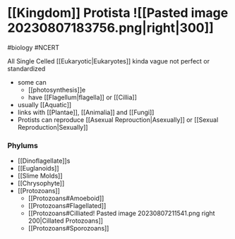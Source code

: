 # [[Kingdom]] Protista ![[Pasted image 20230807183756.png|right|300]]
#biology #NCERT 

All Single Celled [[Eukaryotic|Eukaryotes]]
kinda vague not perfect or standardized

- some can 
	- [[photosynthesis]]e 
	- have [[Flagellum|flagella]] or [[Cillia]]
- usually [[Aquatic]]
- links with [[Plantae]], [[Animalia]] and [[Fungi]] 
- Protists can reproduce [[Asexual Reprouction|Asexually]] or [[Sexual Reproduction|Sexually]]


### Phylums
 - [[Dinoflagellate]]s
 - [[Euglanoids]]
 - [[Slime Molds]]
 - [[Chrysophyte]]
 - [[Protozoans]]
	 - [[Protozoans#Amoeboid]]
	 - [[Protozoans#Flagellated]]
	 - [[Protozoans#Cilliated! Pasted image 20230807211541.png right 200|Cillated Protozoans]]
	 - [[Protozoans#Sporozoans]]


 